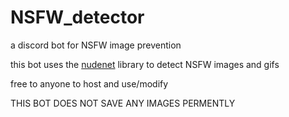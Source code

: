 # NSFW_detector
a discord bot for NSFW image prevention


this bot uses the [nudenet](https://github.com/notAI-tech/NudeNet) library to detect NSFW images and gifs

free to anyone to host and use/modify


THIS BOT DOES NOT SAVE ANY IMAGES PERMENTLY